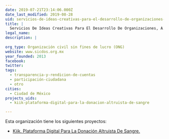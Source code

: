```yaml
---
date: 2019-07-21T23:14:06.000Z
date_last_modified: 2019-08-28
uid: servicios-de-ideas-creativas-para-el-desarrollo-de-organizaciones-a-c
title: |
  Servicios De Ideas Creativas Para El Desarrollo De Organizaciones, A.C.
legal_name: 
description: |
  
org_type: Organización civil sin fines de lucro (ONG)
website: www.sicdos.org.mx
year_founded: 2013
facebook: 
twitter: 
tags:
  - transparencia-y-rendicion-de-cuentas
  - participación-ciudadana
  - otro
cities: 
  - Ciudad de México
projects_uids:
  - kiik-plataforma-digital-para-la-donacion-altruista-de-sangre

---
```


Esta organización tiene los siguientes proyectos:

- [Kiik. Plataforma Digital Para La Donación Altruista De Sangre.](/proyectos/kiik-plataforma-digital-para-la-donacion-altruista-de-sangre)
